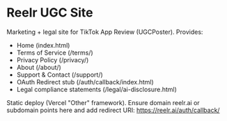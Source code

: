 # Reelr UGC Site

Marketing + legal site for TikTok App Review (UGCPoster). Provides:

- Home (index.html)
- Terms of Service (/terms/)
- Privacy Policy (/privacy/)
- About (/about/)
- Support & Contact (/support/)
- OAuth Redirect stub (/auth/callback/index.html)
- Legal compliance statements (/legal/ai-disclosure.html)

Static deploy (Vercel "Other" framework). Ensure domain reelr.ai or subdomain points here and add redirect URI: https://reelr.ai/auth/callback/
